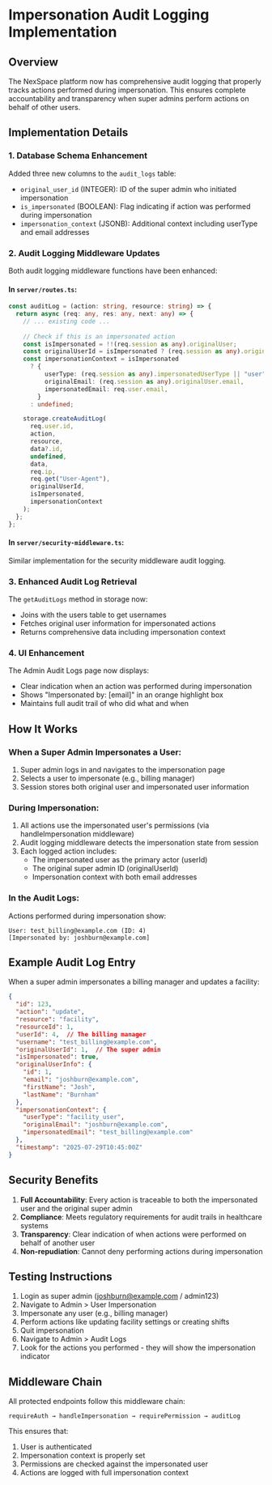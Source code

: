 # Impersonation Audit Logging Implementation

## Overview
The NexSpace platform now has comprehensive audit logging that properly tracks actions performed during impersonation. This ensures complete accountability and transparency when super admins perform actions on behalf of other users.

## Implementation Details

### 1. Database Schema Enhancement
Added three new columns to the `audit_logs` table:
- `original_user_id` (INTEGER): ID of the super admin who initiated impersonation
- `is_impersonated` (BOOLEAN): Flag indicating if action was performed during impersonation 
- `impersonation_context` (JSONB): Additional context including userType and email addresses

### 2. Audit Logging Middleware Updates
Both audit logging middleware functions have been enhanced:

#### In `server/routes.ts`:
```typescript
const auditLog = (action: string, resource: string) => {
  return async (req: any, res: any, next: any) => {
    // ... existing code ...
    
    // Check if this is an impersonated action
    const isImpersonated = !!(req.session as any).originalUser;
    const originalUserId = isImpersonated ? (req.session as any).originalUser.id : undefined;
    const impersonationContext = isImpersonated
      ? {
          userType: (req.session as any).impersonatedUserType || "user",
          originalEmail: (req.session as any).originalUser.email,
          impersonatedEmail: req.user.email,
        }
      : undefined;

    storage.createAuditLog(
      req.user.id,
      action,
      resource,
      data?.id,
      undefined,
      data,
      req.ip,
      req.get("User-Agent"),
      originalUserId,
      isImpersonated,
      impersonationContext
    );
  };
};
```

#### In `server/security-middleware.ts`:
Similar implementation for the security middleware audit logging.

### 3. Enhanced Audit Log Retrieval
The `getAuditLogs` method in storage now:
- Joins with the users table to get usernames
- Fetches original user information for impersonated actions
- Returns comprehensive data including impersonation context

### 4. UI Enhancement
The Admin Audit Logs page now displays:
- Clear indication when an action was performed during impersonation
- Shows "Impersonated by: [email]" in an orange highlight box
- Maintains full audit trail of who did what and when

## How It Works

### When a Super Admin Impersonates a User:
1. Super admin logs in and navigates to the impersonation page
2. Selects a user to impersonate (e.g., billing manager)
3. Session stores both original user and impersonated user information

### During Impersonation:
1. All actions use the impersonated user's permissions (via handleImpersonation middleware)
2. Audit logging middleware detects the impersonation state from session
3. Each logged action includes:
   - The impersonated user as the primary actor (userId)
   - The original super admin ID (originalUserId)
   - Impersonation context with both email addresses

### In the Audit Logs:
Actions performed during impersonation show:
```
User: test_billing@example.com (ID: 4)
[Impersonated by: joshburn@example.com]
```

## Example Audit Log Entry
When a super admin impersonates a billing manager and updates a facility:

```json
{
  "id": 123,
  "action": "update",
  "resource": "facility",
  "resourceId": 1,
  "userId": 4,  // The billing manager
  "username": "test_billing@example.com",
  "originalUserId": 1,  // The super admin
  "isImpersonated": true,
  "originalUserInfo": {
    "id": 1,
    "email": "joshburn@example.com",
    "firstName": "Josh",
    "lastName": "Burnham"
  },
  "impersonationContext": {
    "userType": "facility_user",
    "originalEmail": "joshburn@example.com",
    "impersonatedEmail": "test_billing@example.com"
  },
  "timestamp": "2025-07-29T10:45:00Z"
}
```

## Security Benefits
1. **Full Accountability**: Every action is traceable to both the impersonated user and the original super admin
2. **Compliance**: Meets regulatory requirements for audit trails in healthcare systems
3. **Transparency**: Clear indication of when actions were performed on behalf of another user
4. **Non-repudiation**: Cannot deny performing actions during impersonation

## Testing Instructions
1. Login as super admin (joshburn@example.com / admin123)
2. Navigate to Admin > User Impersonation
3. Impersonate any user (e.g., billing manager)
4. Perform actions like updating facility settings or creating shifts
5. Quit impersonation
6. Navigate to Admin > Audit Logs
7. Look for the actions you performed - they will show the impersonation indicator

## Middleware Chain
All protected endpoints follow this middleware chain:
```
requireAuth → handleImpersonation → requirePermission → auditLog
```

This ensures that:
1. User is authenticated
2. Impersonation context is properly set
3. Permissions are checked against the impersonated user
4. Actions are logged with full impersonation context